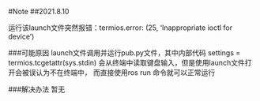 #Note
##2021.8.10

运行该launch文件突然报错：termios.error: (25, ‘Inappropriate ioctl for device’)

###可能原因
launch文件调用并运行pub.py文件，其中内部代码
	settings = termios.tcgetattr(sys.stdin)
会从终端中读取键盘输入，但是使用launch文件打开会被误认为不在终端中，
而直接使用ros run 命令就可以正常运行

###解决办法
暂无
